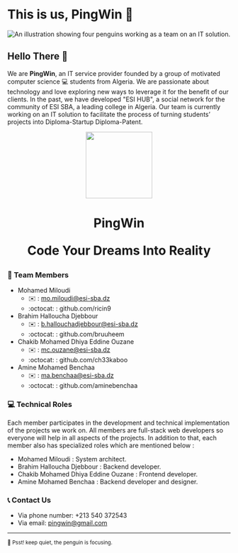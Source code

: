 # This is us, PingWin 🐧

![An illustration showing four penguins working as a team on an IT solution.](https://cdn.discordapp.com/attachments/1008571209685925920/1087398889402941530/ch33kaboo_four_penguins_standing_as_a_team_in_a_bright_room_fir_ce0ccf23-7511-4c18-b769-61084bd413b9.png)

## Hello There 👋

We are **PingWin**, an IT service provider founded by a group of motivated computer science 💻 students from Algeria. We are passionate about technology and love exploring new ways to leverage it for the benefit of our clients. In the past, we have developed "ESI HUB", a social network for the community of ESI SBA, a leading college in Algeria. Our team is currently working on an IT solution to facilitate the process of turning students’ projects into Diploma-Startup Diploma-Patent.


<div align="center">
    <img src="https://cdn.discordapp.com/attachments/998013370655576115/1087445028336582828/gray_pingwin.png" height="150"/> 
</div>

<h1 align="center">
  PingWin

  Code Your Dreams Into Reality
</h1>

### 🧑 Team Members

* Mohamed Miloudi
    * ✉️ : mo.miloudi@esi-sba.dz
    * :octocat: : github.com/ricin9
* Brahim Halloucha Djebbour
    * ✉️ : b.hallouchadjebbour@esi-sba.dz
    * :octocat: : github.com/bruuheem
* Chakib Mohamed Dhiya Eddine Ouzane
    * ✉️ : mc.ouzane@esi-sba.dz
    * :octocat: : github.com/ch33kaboo
* Amine Mohamed Benchaa
    * ✉️ : ma.benchaa@esi-sba.dz
    * :octocat: : github.com/aminebenchaa

### 💻 Technical Roles

Each member participates in the development and technical implementation of the projects we work on. All members are full-stack web developers so everyone will help in all aspects of the projects. In addition to that, each member also has specialized roles which are mentioned below :
* Mohamed Miloudi : System architect.
* Brahim Halloucha Djebbour : Backend developer.
* Chakib Mohamed Dhiya Eddine Ouzane : Frontend developer.
* Amine Mohamed Benchaa : Backend developer and designer.

### 📞 Contact Us

* Via phone number: +213 540 372543
* Via email: pingwin@gmail.com

---

<sub>🤫 Psst! keep quiet, the penguin is focusing.</sub>

<!--
Made with 🖤 by ch33kaboo
-->
